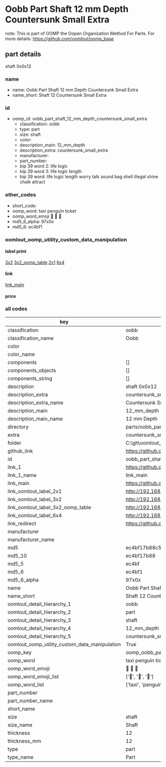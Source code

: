 # Oobb Part Shaft 12 mm Depth Countersunk Small Extra  

note: This is part of OOMP the Oopen Organization Method For Parts. For more details: https://github.com/oomlout/oomp_base

##  part details
  



shaft 0x0x12



### name
* name: Oobb Part Shaft 12 mm Depth Countersunk Small Extra
* name_short: Shaft 12 Countersunk Small Extra
### id
* oomp_id: oobb_part_shaft_12_mm_depth_countersunk_small_extra
  * classification: oobb
  * type: part
  * size: shaft
  * color: 
  * description_main: 12_mm_depth
  * description_extra: countersunk_small_extra
  * manufacturer: 
  * part_number: 
  * bip 39 word 2: life logic
  * bip 39 word 3: life logic length
  * bip 39 word: life logic length worry talk sound bag shell illegal shine chalk attract

### other_codes
* short_code: 
* oomp_word: taxi penguin ticket
* oomp_word_emoji :taxi: :penguin: :ticket:
* md5_6_alpha: 97x0x
* md5_6: ec4bf1






### oomlout_oomp_utility_custom_data_manipulation
#### label print
[3x2](http://192.168.1.245:1112/?label=oomp%2097x0x)
[3x2_oomp_table](http://192.168.1.108:1112/?label=oomp%2097x0x)
[2x1](http://192.168.1.242:1112/?label=oomp%2097x0x)
[6x4](http://192.168.1.55:1112/?label=oomp%2097x0x)    

#### link

[link_main](https://github.com/oomlout/oomlout_oobb_version_4_generated_parts/tree/main/navigation_oomp/oobb/part/shaft/12_mm_depth/countersunk_small_extra/part)                              

#### price







### all codes 
| key | value |  
| --- | --- |  
| classification | oobb |  
| classification_name | Oobb |  
| color |  |  
| color_name |  |  
| components | [] |  
| components_objects | [] |  
| components_string | [] |  
| description | shaft 0x0x12 |  
| description_extra | countersunk_small_extra |  
| description_extra_name | Countersunk Small Extra |  
| description_main | 12_mm_depth |  
| description_main_name | 12 mm Depth |  
| directory | parts/oobb_part_shaft_12_mm_depth_countersunk_small_extra |  
| extra | countersunk_small |  
| folder | C:\gh\oomlout_oobb_version_4_generated_parts\parts\oobb_part_shaft_12_mm_depth_countersunk_small_extra |  
| github_link | https://github.com/oomlout/oomlout_oomp_part_src/tree/main/parts/oobb_part_shaft_12_mm_depth_countersunk_small_extra |  
| id | oobb_part_shaft_12_mm_depth_countersunk_small_extra |  
| link_1 | https://github.com/oomlout/oomlout_oobb_version_4_generated_parts/tree/main/navigation_oomp/oobb/part/shaft/12_mm_depth/countersunk_small_extra/part |  
| link_1_name | link_main |  
| link_main | https://github.com/oomlout/oomlout_oobb_version_4_generated_parts/tree/main/navigation_oomp/oobb/part/shaft/12_mm_depth/countersunk_small_extra/part |  
| link_oomlout_label_2x1 | http://192.168.1.242:1112/?label=oomp%2097x0x |  
| link_oomlout_label_3x2 | http://192.168.1.245:1112/?label=oomp%2097x0x |  
| link_oomlout_label_3x2_oomp_table | http://192.168.1.108:1112/?label=oomp%2097x0x |  
| link_oomlout_label_6x4 | http://192.168.1.55:1112/?label=oomp%2097x0x |  
| link_redirect | https://github.com/oomlout/oomlout_oobb_version_4_generated_parts/tree/main/parts/oobb_shaft_12_ex_countersunk_small |  
| manufacturer |  |  
| manufacturer_name |  |  
| md5 | ec4bf17b88c562333f6ecfdd0020e40a |  
| md5_10 | ec4bf17b88 |  
| md5_5 | ec4bf |  
| md5_6 | ec4bf1 |  
| md5_6_alpha | 97x0x |  
| name | Oobb Part Shaft 12 mm Depth Countersunk Small Extra |  
| name_short | Shaft 12 Countersunk Small Extra |  
| oomlout_detail_hierarchy_1 | oobb |  
| oomlout_detail_hierarchy_2 | part |  
| oomlout_detail_hierarchy_3 | shaft |  
| oomlout_detail_hierarchy_4 | 12_mm_depth |  
| oomlout_detail_hierarchy_5 | countersunk_small_extra |  
| oomlout_oomp_utility_custom_data_manipulation | True |  
| oomp_key | oomp_oobb_part_shaft_12_mm_depth_countersunk_small_extra |  
| oomp_word | taxi penguin ticket |  
| oomp_word_emoji | :taxi: :penguin: :ticket: |  
| oomp_word_emoji_list | [':taxi:', ':penguin:', ':ticket:'] |  
| oomp_word_list | ['taxi', 'penguin', 'ticket'] |  
| part_number |  |  
| part_number_name |  |  
| short_name |  |  
| size | shaft |  
| size_name | Shaft |  
| thickness | 12 |  
| thickness_mm | 12 |  
| type | part |  
| type_name | Part |  
